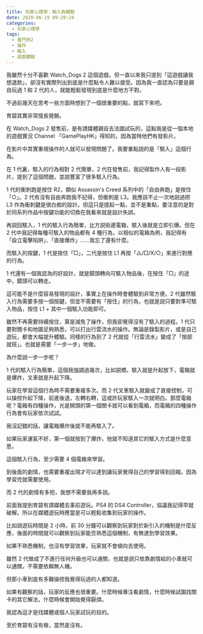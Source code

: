 ```yaml
---
title: 玩家心理學：輸入與體驗
date: 2020-06-19 09:29:24
categories: 
  - 玩家心理學
tags:
  - 看門狗2
  - 操作
  - 輸入
  - 遊戲體驗
---
```


我雖然十分不喜歡 Watch_Dogs 2 這個遊戲，但一直以來我只提到「這遊戲讓我想退款」，卻沒有實際列出到底是什麼點令人難以接受。因為我一直認為只要是親自玩過 1 和 2 代的人，就能輕鬆發現到底是什麼地方不對。

不過前幾天在思考一些方面時想到了一個很重要的點，就寫下來吧。

<!-- more -->

育碧其實非常擅長營銷。

在 Watch_Dogs 2 發售前，是有請媒體親自去法國試玩的，這點我是從一個本地的遊戲實況 Channel 「GamePlayHK」得知的，因為當時他們有發影片。

在影片中其實重視操作的人就可以發現問題了。我要重點説的是「駭入」這個行為。

在 1 代裏，駭入的行為相對 2 代簡單，2 代在發售前，我記得製作人有一段影片，提到了這個問題，並説豐富了很多駭入行為。

1 代的衝刺跑是按住 R2，類似 Assassin's Creed 系列中的「自由奔跑」是按住「○」。2 代有沒有自由奔跑我不記得，但衝刺是 L3。我應該不止一次地説過把 L3 作為衝刺鍵是很白痴的設計。但這只是提起一點，並不是重點，要注意的是對於同系列作品中按鍵功能的切換在我看來就是設計失誤。

再説回駭入，1 代的駭入行為簡單，比方説街邊電箱，駭入後就是立即引爆。但在 2 代中我記得每種可駭入的物品都有 4 種行為，以相似的電箱為例，我記得有「設立電擊陷阱」、「直接爆炸」……我忘了還有什麼。

而駭入的按鍵，1 代是按住「□」，二代是按住 L1 再按「△/□/X/○」來進行對應的行為。

1 代還有一個我認為的好設計，就是鏡頭轉向可駭入物品後，在按住「□」的途中，鏡頭可以轉走。

這可能不是什麼容易發現的設計，事實上在操作時會體驗到非常方便。2 代雖然駭入行為需要多按一個按鍵，但並不需要有「按住」的行為，也就是説只要對準可駭入物品，按住 L1 + 其中一個駭入功能即可。

雖然不再需要持續按住，算是減免了操作，但我卻覺得沒有了駭入的過程。1 代只要對關卡和地圖足夠熟悉，可以打出行雲流水的操作。無論是錄製影片，或是自己遊玩，都會大幅提升體驗。同樣的行為到了 2 代就從「行雲流水」變成了「按部就班」。也就是需要「一步一步」地做。

為什麼説一步一步呢？

1 代的駭入行為簡單，這個我強調過幾次，比如説橋，駭入就是升起放下，電箱就是爆炸，叉車就是升起下降。

玩家在學習這個行為時不需要重複多次。而 2 代叉車駭入就變成了直接控制，可以操控升起下降，前進後退，左轉右轉，這或許玩家駭入一次就明白。那麼電箱呢？電箱有四種操作，光是開頭的第一個關卡就可以看到電箱，而電箱的四種操作行為會有玩家依次試試。

我沒記錯的話，讓電箱爆炸後就不能再駭入了。

如果玩家運氣不好，第一個就按到了爆炸，他就不知道其它的駭入方式是什麼意思。

這個駭入行為，至少需要 4 個電箱來學習。

到後面的劇情，也需要重複出現才可以達到讓玩家覺得自己的學習得到回報。因為學習完就需要使用。

而 2 代的劇情有多短，我想不需要我再多説。

前面我提到育碧有請媒體去事前遊玩。PS4 的 DS4 Controller，協議我記得早就破解。所以在媒體遊玩時應當是可以輕鬆收集到玩家的操作。

比如説遊玩時間是 2 小時，前 30 分鐘可以觀察到玩家對於新引入的機制是什麼反應，後面的時間就可以觀察到玩家能否熟悉這個機制，有無達到學習效果。

如果不熟悉機制，也沒有學習效果，玩家就不會傾向去使用。

雖然 2 代做成了不進行任何升級也可以通關，也就是説只依靠劇情給的小車就可以通關，不需要依賴無人機。

但那小車到底有多難操控我覺得玩過的人都知道。

如果有觀察的話，玩家的反應也很重要。什麼時候專注看劇情，什麼時候試圖找關卡的其它解法，什麼時候會開始覺得厭煩。

我認為這才是找媒體或個人玩家試玩的目的。

至於育碧有沒有做，當然是沒有。